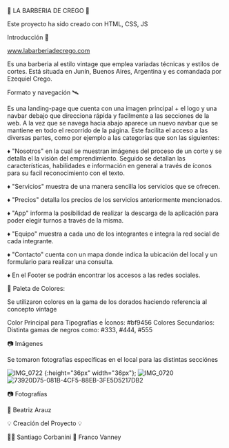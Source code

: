 💈 LA BARBERIA DE CREGO 💈

Este proyecto ha sido creado con HTML, CSS, JS

Introducción 📌

www.labarberiadecrego.com

Es una barberia al estilo vintage que emplea variadas técnicas y estilos de cortes. Está situada en Junín, Buenos Aires, Argentina y es comandada por Ezequiel Crego.

Formato y navegación 🛰

Es una landing-page que cuenta con una imagen principal + el logo y una navbar debajo que direcciona rápida y facilmente a las secciones de la web.
A la vez que se navega hacia abajo aparece un nuevo navbar que se mantiene en todo el recorrido de la página. Este facilita el acceso a las diversas partes, como por ejemplo a las categorías que son las siguientes:

♦ "Nosotros" en la cual se muestran imágenes del proceso de un corte y se detalla el la visión del emprendimiento. Seguido se detallan las características, habilidades e información en general a través de íconos para su facil reconocimiento con el texto.

♦ "Servicios" muestra de una manera sencilla los servicios que se ofrecen.

♦ "Precios" detalla los precios de los servicios anteriormente mencionados.

♦ "App" informa la posibilidad de realizar la descarga de la aplicación para poder elegir turnos a través de la misma.

♦ "Equipo" muestra a cada uno de los integrantes e integra la red social de cada integrante.

♦ "Contacto" cuenta con un mapa donde indica la ubicación del local y un formulario para realizar una consulta.

♦ En el Footer se podrán encontrar los accesos a las redes sociales.

🎨 Paleta de Colores: 

Se utilizaron colores en la gama de los dorados haciendo referencia al concepto vintage

Color Principal para Tipografías e Íconos: #bf9456
Colores Secundarios: Distinta gamas de negros como: #333, #444, #555

📷 Imágenes

Se tomaron fotografías específicas en el local para las distintas secciónes

![IMG_0722](https://user-images.githubusercontent.com/76442319/121959245-e8a72f00-cd3a-11eb-901b-de22e4ba75f1.JPEG) {:height="36px" width="36px"};
![IMG_0720](https://user-images.githubusercontent.com/76442319/121959271-f0ff6a00-cd3a-11eb-9162-bce4f3601197.JPEG)
![73920D75-081B-4CF5-88EB-3FE5D5217DB2](https://user-images.githubusercontent.com/76442319/121959282-f65cb480-cd3a-11eb-96b0-c0d14d4ca56e.jpg)



📷 Fotografías

👩 Beatriz Arauz

💡 Creación del Proyecto 💡

🧑🏻 Santiago Corbanini
🧑 Franco Vanney

